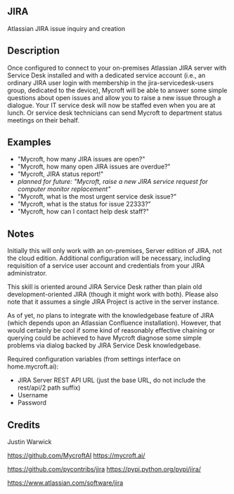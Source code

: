 ## JIRA
Atlassian JIRA issue inquiry and creation

## Description 
Once configured to connect to your on-premises Atlassian JIRA server with Service Desk installed and with a dedicated service account (i.e., an ordinary JIRA user login with membership in the jira-servicedesk-users group, dedicated to the device), Mycroft will be able to answer some simple questions about open issues and allow you to raise a new issue through a dialogue. Your IT service desk will now be staffed even when you are at lunch. Or service desk technicians can send Mycroft to department status meetings on their behalf.

## Examples 
* "Mycroft, how many JIRA issues are open?"
* "Mycroft, how many open JIRA issues are overdue?"
* "Mycroft, JIRA status report!"
* _planned for future:  "Mycroft, raise a new JIRA service request for computer monitor replacement"_
* "Mycroft, what is the most urgent service desk issue?"
* "Mycroft, what is the status for issue 22333?"
* "Mycroft, how can I contact help desk staff?"

## Notes
Initially this will only work with an on-premises, Server edition of JIRA, not the cloud edition. Additional configuration will be necessary, including requisition of a service user account and credentials from your JIRA administrator. 

This skill is oriented around JIRA Service Desk rather than plain old development-oriented JIRA (though it might work with both). Please also note that it assumes a single JIRA Project is active in the server instance.

As of yet, no plans to integrate with the knowledgebase feature of JIRA (which depends upon an Atlassian Confluence installation). However, that would certainly be cool if some kind of reasonably effective chaining or querying could be achieved to have Mycroft diagnose some simple problems via dialog backed by JIRA Service Desk knowledgebase.

Required configuration variables (from settings interface on home.mycroft.ai):
* JIRA Server REST API URL  (just the base URL, do not include the rest/api/2 path suffix)
* Username
* Password 


## Credits 
Justin Warwick

https://github.com/MycroftAI		https://mycroft.ai/

https://github.com/pycontribs/jira	https://pypi.python.org/pypi/jira/

https://www.atlassian.com/software/jira
